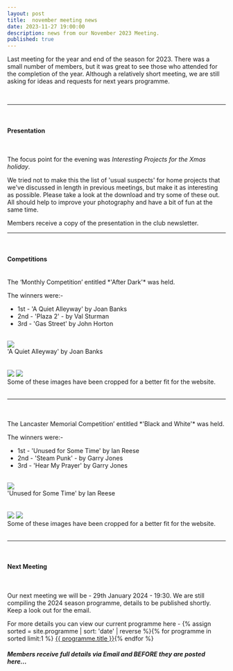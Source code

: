 ```yaml
---
layout: post
title:  november meeting news
date: 2023-11-27 19:00:00
description: news from our November 2023 Meeting.
published: true
---
```


Last meeting for the year and end of the season for 2023. There was a small number of members, but it was great to see those who attended for the completion of the year. Although a relatively short meeting, we are still asking for ideas and requests for next years programme.
 
<br>

<hr>

<br>

#### Presentation

<br>

The focus point for the evening was *Interesting Projects for the Xmas holiday*. 

We tried not to make this the list of 'usual suspects' for home projects that we've discussed in length in previous meetings, but make it as interesting as possible. Please take a look at the download and try some of these out. All should help to improve your photography and have a bit of fun at the same time.

<p class="prog-SubDesc">Members receive a copy of the presentation in the club newsletter.</p>

<hr>

<br>

#### Competitions
<br>
The ‘Monthly Competition’ entitled *'After Dark'* was held.

The winners were:-

<ul>
	<li>1st - &#39;A Quiet Alleyway&#39; by Joan Banks</li>
	<li>2nd - &#39;Plaza 2&#39; - by Val Sturman</li>
	<li>3rd - &#39;Gas Street&#39; by John Horton</li>
</ul>

<br>

<div class="img_row">
	<img class="col three" src="{{ site.baseurl }}/assets/img/November23_Monthly/04 - A Quiet Alleyway.jpg">
</div>
<div class="col three caption">
	&#39;A Quiet Alleyway&#39; by Joan Banks
</div>

<br>
<br>

<div class="img_row">
	<img class="col two" src="{{ site.baseurl }}/assets/img/November23_Monthly/05 - Plaza 2.jpg">
	<img class="col one" src="{{ site.baseurl }}/assets/img/November23_Monthly/12 - Gas Street Birmingham.jpg">
</div>

<div class="col three caption">
	Some of these images have been cropped for a better fit for the website.
</div>


<br>

<hr>

<br>

<br>
The Lancaster Memorial Competition’ entitled *'Black and White'* was held.

The winners were:-

<ul>
	<li>1st - &#39;Unused for Some Time&#39; by Ian Reese</li>
	<li>2nd - &#39;Steam Punk&#39; - by Garry Jones</li>
	<li>3rd - &#39;Hear My Prayer&#39; by Garry Jones</li>
</ul>

<br>

<div class="img_row">
	<img class="col three" src="{{ site.baseurl }}/assets/img/November23_Lancaster/09 - Unused for Some Time.jpg">
</div>
<div class="col three caption">
	&#39;Unused for Some Time&#39; by Ian Reese
</div>

<br>
<br>

<div class="img_row">
	<img class="col two" src="{{ site.baseurl }}/assets/img/November23_Lancaster/05 - Steam Punk.jpg">
	<img class="col one" src="{{ site.baseurl }}/assets/img/November23_Lancaster/12 - Hear My Prayer.jpg">
</div>

<div class="col three caption">
	Some of these images have been cropped for a better fit for the website.
</div>


<br>

<hr>

<br>


#### Next Meeting
<br>

Our next meeting we will be - 29th January 2024 - 19:30. We are still compiling the 2024 season programme, details to be published shortly. Keep a look out for the email.
<!-- <ul>
    <li>The Monthly Competition is - 'After Dark' </li>
	<li>The Lancaster Memorial Competition is - 'Black and White'</li>
</ul> -->

<!-- Please note the closing dates for Competition Entry is - **17th November 2023** -->

For more details you can view our current programme here - {% assign sorted = site.programme | sort: 'date' | reverse  %}{% for programme in sorted limit:1 %} <a class="footlink" href="{{ programme.url | prepend: site.baseurl }}">{{ programme.title }}</a>{% endfor %}

##### Members receive full details via Email and BEFORE they are posted here...

<br>